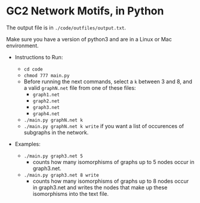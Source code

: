 # GC2 Network Motifs, in Python

The output file is in `./code/outfiles/output.txt`.

Make sure you have a version of python3 and are in a Linux or Mac environment.

- Instructions to Run:
    - `cd code`
    - `chmod 777 main.py`
    - Before running the next commands, select a `k` between 3 and 8, and a valid `graphN.net` file from one of these files:
        - `graph1.net`
        - `graph2.net`
        - `graph3.net`
        - `graph4.net`
    - `./main.py graphN.net k`
    - `./main.py graphN.net k write` if you want a list of occurences of subgraphs in the network.

- Examples:
    - `./main.py graph3.net 5`
        - counts how many isomorphisms of graphs up to 5  nodes occur in graph3.net.
    - `./main.py graph3.net 8 write`
        - counts how many isomorphisms of graphs up to 8  nodes occur in graph3.net and writes the nodes that make up these isomorphisms into the text file.

